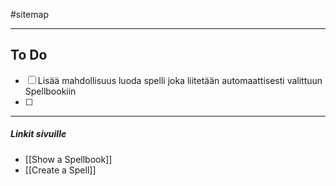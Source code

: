 #sitemap 

---
## To Do
- [ ] Lisää mahdollisuus luoda spelli joka liitetään automaattisesti valittuun Spellbookiin
- [ ] 
 

---
##### Linkit sivuille
- [[Show a Spellbook]]
- [[Create a Spell]]
 
